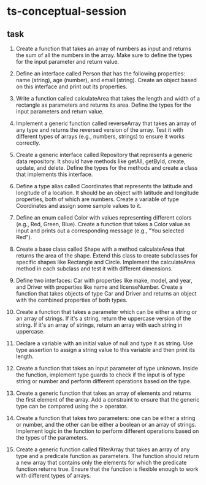# ts-conceptual-session

## task
1. Create a function that takes an array of numbers as input and returns the sum of all the numbers in the array. Make sure to define the types for the input parameter and return value.

2. Define an interface called Person that has the following properties: name (string), age (number), and email (string). Create an object based on this interface and print out its properties.

3. Write a function called calculateArea that takes the length and width of a rectangle as parameters and returns its area. Define the types for the input parameters and return value.

4. Implement a generic function called reverseArray that takes an array of any type and returns the reversed version of the array. Test it with different types of arrays (e.g., numbers, strings) to ensure it works correctly.

5. Create a generic interface called Repository that represents a generic data repository. It should have methods like getAll, getById, create, update, and delete. Define the types for the methods and create a class that implements this interface.

6. Define a type alias called Coordinates that represents the latitude and longitude of a location. It should be an object with latitude and longitude properties, both of which are numbers. Create a variable of type Coordinates and assign some sample values to it.

7. Define an enum called Color with values representing different colors (e.g., Red, Green, Blue). Create a function that takes a Color value as input and prints out a corresponding message (e.g., "You selected Red").

8. Create a base class called Shape with a method calculateArea that returns the area of the shape. Extend this class to create subclasses for specific shapes like Rectangle and Circle. Implement the calculateArea method in each subclass and test it with different dimensions.

9. Define two interfaces: Car with properties like make, model, and year, and Driver with properties like name and licenseNumber. Create a function that takes objects of type Car and Driver and returns an object with the combined properties of both types.

10. Create a function that takes a parameter which can be either a string or an array of strings. If it's a string, return the uppercase version of the string. If it's an array of strings, return an array with each string in uppercase.

11. Declare a variable with an initial value of null and type it as string. Use type assertion to assign a string value to this variable and then print its length.

12. Create a function that takes an input parameter of type unknown. Inside the function, implement type guards to check if the input is of type string or number and perform different operations based on the type.

13. Create a generic function that takes an array of elements and returns the first element of the array. Add a constraint to ensure that the generic type can be compared using the > operator.

14. Create a function that takes two parameters: one can be either a string or number, and the other can be either a boolean or an array of strings. Implement logic in the function to perform different operations based on the types of the parameters.

15. Create a generic function called filterArray that takes an array of any type and a predicate function as parameters. The function should return a new array that contains only the elements for which the predicate function returns true. Ensure that the function is flexible enough to work with different types of arrays.
